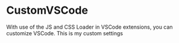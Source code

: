 # CustomVSCode
With use of the JS and CSS Loader in VSCode extensions, you can customize VSCode. This is my custom settings
